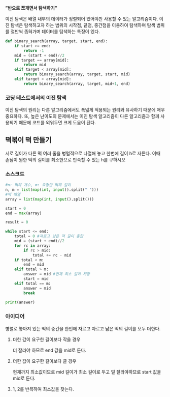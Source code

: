 **”반으로 쪼개면서 탐색하기”**

이진 탐색은 배열 내부의 데이터가 정렬되어 있어야만 사용할 수 있는 알고리즘이다. 
이진 탐색은 탐색하고자 하는 범위의 시작점, 끝점, 중간점을 이용하여 탐색하며 탐색 범위를 절반씩 좁혀가며 데이터를 탐색하는 특징이 있다.

```python
def binary_search(array, target, start, end):
    if start >= end:
        return -1
    mid = (start + end)//2
    if target == array[mid]:
        return mid
    elif target < array[mid]:
        return binary_search(array, target, start, mid)
    elif target > array[mid]:
        return binary_search(array, target, mid+1, end)
```

### 코딩 테스트에서의 이진 탐색

이진 탐색의 원리는 다른 알고리즘에서도 폭넓게 적용되는 원리와 유사하기 때문에 매우 중요하다. 또, 높은 난이도의 문제에서는 이진 탐색 알고리즘이 다른 알고리즘과 함께 사용되기 때문에 코드를 외워두면 크게 도움이 된다.

## 떡볶이 떡 만들기

서로 길이가 다른 떡 여러 줄을 병렬적으로 나열해 놓고 한번에 길이 h로 자른다. 이때 손님이 원한 떡의 길이를 최소한으로 만족할 수 있는 h를 구하시오

### 소스코드

```python
#n: 떡의 개수, m: 요청한 떡의 길이
n, m = list(map(int, input().split(" ")))
#떡 배열
array = list(map(int, input().split()))

start = 0
end = max(array)

result = 0

while start <= end:
    total = 0 #자르고 남은 떡 길이 총합
    mid = (start + end)//2
    for rc in array:
        if rc > mid:
            total += rc - mid
    if total < m:
        end = mid
    elif total > m:
        answer = mid #현재 최소 길이 저장
        start = mid
    elif total == m:
        answer = mid
        break
    
print(answer)
```

### 아이디어

병렬로 놓아져 있는 떡의 중간을 한번에 자르고 자르고 남은 떡의 길이를 모두 더한다.

1. 더한 값이 요구한 길이보다 작을 경우
    
    더 잘라야 하므로 end 값을 mid로 둔다.
    
2. 더한 값이 요구한 길이보다 클 경우
    
    현재까지 최소값이므로 mid 길이가 최소 길이로 두고
    덜 잘라야하므로 start 값을 mid로 둔다.
    
3. 1, 2를 반복하여 최소값을 찾는다.